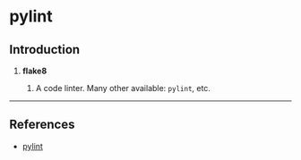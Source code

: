 # pylint

## Introduction

1. __flake8__

    1. A code linter. Many other available: `pylint`, etc.

---

## References

* [pylint](https://www.pylint.org/)